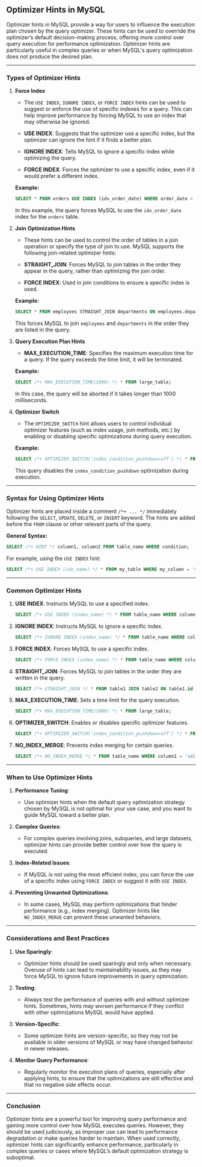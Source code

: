 ## **Optimizer Hints in MySQL**

Optimizer hints in MySQL provide a way for users to influence the execution plan chosen by the query optimizer. These hints can be used to override the optimizer’s default decision-making process, offering more control over query execution for performance optimization. Optimizer hints are particularly useful in complex queries or when MySQL's query optimization does not produce the desired plan.

---

### **Types of Optimizer Hints**

1. **Force Index**

   * The `USE INDEX`, `IGNORE INDEX`, or `FORCE INDEX` hints can be used to suggest or enforce the use of specific indexes for a query. This can help improve performance by forcing MySQL to use an index that may otherwise be ignored.

   * **USE INDEX**: Suggests that the optimizer use a specific index, but the optimizer can ignore the hint if it finds a better plan.

   * **IGNORE INDEX**: Tells MySQL to ignore a specific index while optimizing the query.

   * **FORCE INDEX**: Forces the optimizer to use a specific index, even if it would prefer a different index.

   **Example:**

   ```sql
   SELECT * FROM orders USE INDEX (idx_order_date) WHERE order_date > '2022-01-01';
   ```

   In this example, the query forces MySQL to use the `idx_order_date` index for the `orders` table.

2. **Join Optimization Hints**

   * These hints can be used to control the order of tables in a join operation or specify the type of join to use. MySQL supports the following join-related optimizer hints:

   * **STRAIGHT\_JOIN**: Forces MySQL to join tables in the order they appear in the query, rather than optimizing the join order.

   * **FORCE INDEX**: Used in join conditions to ensure a specific index is used.

   **Example:**

   ```sql
   SELECT * FROM employees STRAIGHT_JOIN departments ON employees.department_id = departments.id;
   ```

   This forces MySQL to join `employees` and `departments` in the order they are listed in the query.

3. **Query Execution Plan Hints**

   * **MAX\_EXECUTION\_TIME**: Specifies the maximum execution time for a query. If the query exceeds the time limit, it will be terminated.

   **Example:**

   ```sql
   SELECT /*+ MAX_EXECUTION_TIME(1000) */ * FROM large_table;
   ```

   In this case, the query will be aborted if it takes longer than 1000 milliseconds.

4. **Optimizer Switch**

   * The `OPTIMIZER_SWITCH` hint allows users to control individual optimizer features (such as index usage, join methods, etc.) by enabling or disabling specific optimizations during query execution.

   **Example:**

   ```sql
   SELECT /*+ OPTIMIZER_SWITCH('index_condition_pushdown=off') */ * FROM employees WHERE department_id = 1;
   ```

   This query disables the `index_condition_pushdown` optimization during execution.

---

### **Syntax for Using Optimizer Hints**

Optimizer hints are placed inside a comment `/*+ ... */` immediately following the `SELECT`, `UPDATE`, `DELETE`, or `INSERT` keyword. The hints are added before the `FROM` clause or other relevant parts of the query.

**General Syntax:**

```sql
SELECT /*+ HINT */ column1, column2 FROM table_name WHERE condition;
```

For example, using the `USE INDEX` hint:

```sql
SELECT /*+ USE INDEX (idx_name) */ * FROM my_table WHERE my_column = 'value';
```

---

### **Common Optimizer Hints**

1. **USE INDEX**: Instructs MySQL to use a specified index.

   ```sql
   SELECT /*+ USE INDEX (index_name) */ * FROM table_name WHERE column_name = 'value';
   ```

2. **IGNORE INDEX**: Instructs MySQL to ignore a specific index.

   ```sql
   SELECT /*+ IGNORE INDEX (index_name) */ * FROM table_name WHERE column_name = 'value';
   ```

3. **FORCE INDEX**: Forces MySQL to use a specific index.

   ```sql
   SELECT /*+ FORCE INDEX (index_name) */ * FROM table_name WHERE column_name = 'value';
   ```

4. **STRAIGHT\_JOIN**: Forces MySQL to join tables in the order they are written in the query.

   ```sql
   SELECT /*+ STRAIGHT_JOIN */ * FROM table1 JOIN table2 ON table1.id = table2.id;
   ```

5. **MAX\_EXECUTION\_TIME**: Sets a time limit for the query execution.

   ```sql
   SELECT /*+ MAX_EXECUTION_TIME(1000) */ * FROM large_table;
   ```

6. **OPTIMIZER\_SWITCH**: Enables or disables specific optimizer features.

   ```sql
   SELECT /*+ OPTIMIZER_SWITCH('index_condition_pushdown=off') */ * FROM table_name WHERE condition;
   ```

7. **NO\_INDEX\_MERGE**: Prevents index merging for certain queries.

   ```sql
   SELECT /*+ NO_INDEX_MERGE */ * FROM table_name WHERE column1 = 'value1' AND column2 = 'value2';
   ```

---

### **When to Use Optimizer Hints**

1. **Performance Tuning**:

   * Use optimizer hints when the default query optimization strategy chosen by MySQL is not optimal for your use case, and you want to guide MySQL toward a better plan.

2. **Complex Queries**:

   * For complex queries involving joins, subqueries, and large datasets, optimizer hints can provide better control over how the query is executed.

3. **Index-Related Issues**:

   * If MySQL is not using the most efficient index, you can force the use of a specific index using `FORCE INDEX` or suggest it with `USE INDEX`.

4. **Preventing Unwanted Optimizations**:

   * In some cases, MySQL may perform optimizations that hinder performance (e.g., index merging). Optimizer hints like `NO_INDEX_MERGE` can prevent these unwanted behaviors.

---

### **Considerations and Best Practices**

1. **Use Sparingly**:

   * Optimizer hints should be used sparingly and only when necessary. Overuse of hints can lead to maintainability issues, as they may force MySQL to ignore future improvements in query optimization.

2. **Testing**:

   * Always test the performance of queries with and without optimizer hints. Sometimes, hints may worsen performance if they conflict with other optimizations MySQL would have applied.

3. **Version-Specific**:

   * Some optimizer hints are version-specific, so they may not be available in older versions of MySQL or may have changed behavior in newer releases.

4. **Monitor Query Performance**:

   * Regularly monitor the execution plans of queries, especially after applying hints, to ensure that the optimizations are still effective and that no negative side effects occur.

---

### **Conclusion**

Optimizer hints are a powerful tool for improving query performance and gaining more control over how MySQL executes queries. However, they should be used judiciously, as improper use can lead to performance degradation or make queries harder to maintain. When used correctly, optimizer hints can significantly enhance performance, particularly in complex queries or cases where MySQL’s default optimization strategy is suboptimal.
